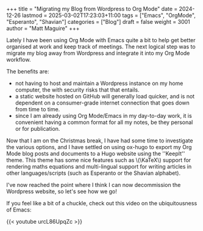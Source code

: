 +++
title = "Migrating my Blog from Wordpress to Org Mode"
date = 2024-12-26
lastmod = 2025-03-02T17:23:03+11:00
tags = ["Emacs", "OrgMode", "Esperanto", "Shavian"]
categories = ["Blog"]
draft = false
weight = 3001
author = "Matt Maguire"
+++

Lately I have been using Org Mode with Emacs quite a bit to help get better organised at work and keep track of meetings. The next logical step was to migrate my blog away from Wordpress and integrate it into my Org Mode workflow.

The benefits are:

<!--more-->

-   not having to host and maintain a Wordpress instance on my home computer, the with security risks that that entails.
-   a static website hosted on GitHub will generally load quicker, and is not dependent on a consumer-grade internet connection that goes down from time to time.
-   since I am already using Org Mode/Emacs in my day-to-day work, it is convenient having a common format for all my notes, be they personal or for publication.

Now that I am on the Christmas break, I have had some time to investigate the various options, and I have settled on using ox-hugo to export my Org Mode blog posts and documents to a Hugo website using the ''KeepIt'' theme. This theme has some nice features such as \\(\KaTeX\\) support for rendering maths equations and multi-lingual support for writing articles in other languages/scripts (such as Esperanto or the Shavian alphabet).

I've now reached the point where I think I can now decommission the Wordpress website, so let's see how we go!

If you feel like a bit of a chuckle, check out this video on the ubiquitousness of Emacs:

{{< youtube urcL86UpqZc >}}
